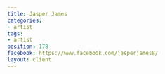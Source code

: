 ```yaml
---
title: Jasper James
categories:
- artist
tags:
- artist
position: 178
facebook: https://www.facebook.com/jasperjames8/
layout: client
---
```


